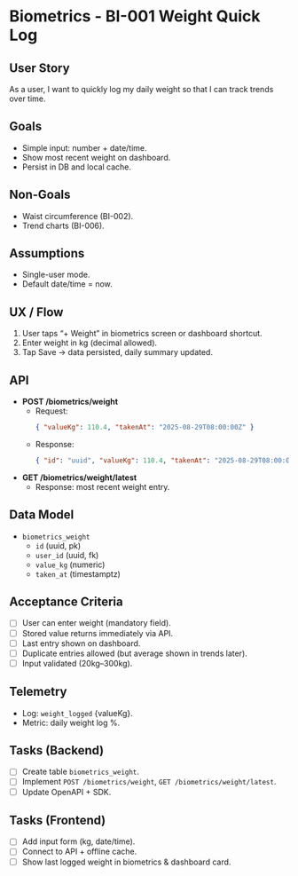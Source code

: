 # Biometrics - BI-001 Weight Quick Log

## User Story

As a user, I want to quickly log my daily weight so that I can track trends over time.

## Goals

- Simple input: number + date/time.
- Show most recent weight on dashboard.
- Persist in DB and local cache.

## Non-Goals

- Waist circumference (BI-002).
- Trend charts (BI-006).

## Assumptions

- Single-user mode.
- Default date/time = now.

## UX / Flow

1. User taps “+ Weight” in biometrics screen or dashboard shortcut.
2. Enter weight in kg (decimal allowed).
3. Tap Save → data persisted, daily summary updated.

## API

- **POST /biometrics/weight**
  - Request:
    ```json
    { "valueKg": 110.4, "takenAt": "2025-08-29T08:00:00Z" }
    ```
  - Response:
    ```json
    { "id": "uuid", "valueKg": 110.4, "takenAt": "2025-08-29T08:00:00Z" }
    ```
- **GET /biometrics/weight/latest**
  - Response: most recent weight entry.

## Data Model

- `biometrics_weight`
  - `id` (uuid, pk)
  - `user_id` (uuid, fk)
  - `value_kg` (numeric)
  - `taken_at` (timestamptz)

## Acceptance Criteria

- [ ] User can enter weight (mandatory field).
- [ ] Stored value returns immediately via API.
- [ ] Last entry shown on dashboard.
- [ ] Duplicate entries allowed (but average shown in trends later).
- [ ] Input validated (20kg–300kg).

## Telemetry

- Log: `weight_logged` {valueKg}.
- Metric: daily weight log %.

## Tasks (Backend)

- [ ] Create table `biometrics_weight`.
- [ ] Implement `POST /biometrics/weight`, `GET /biometrics/weight/latest`.
- [ ] Update OpenAPI + SDK.

## Tasks (Frontend)

- [ ] Add input form (kg, date/time).
- [ ] Connect to API + offline cache.
- [ ] Show last logged weight in biometrics & dashboard card.
